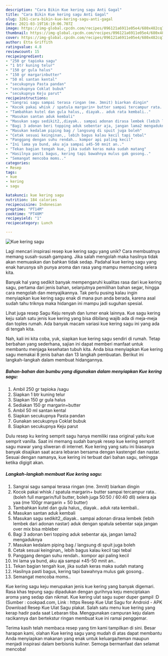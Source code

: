 ```yaml
---
description: "Cara Bikin Kue kering sagu Anti Gagal"
title: "Cara Bikin Kue kering sagu Anti Gagal"
slug: 3261-cara-bikin-kue-kering-sagu-anti-gagal
date: 2021-03-19T16:19:06.707Z
image: https://img-global.cpcdn.com/recipes/096121a6911e05e4/680x482cq70/kue-kering-sagu-foto-resep-utama.jpg
thumbnail: https://img-global.cpcdn.com/recipes/096121a6911e05e4/680x482cq70/kue-kering-sagu-foto-resep-utama.jpg
cover: https://img-global.cpcdn.com/recipes/096121a6911e05e4/680x482cq70/kue-kering-sagu-foto-resep-utama.jpg
author: Etta Griffith
ratingvalue: 4.8
reviewcount: 15
recipeingredient:
- "250 gr tapioka sagu"
- "1 btr kuning telur"
- "150 gr gula halus"
- "150 gr margarinbutter"
- "50 ml santan kental"
- "secukupnya Pasta pandan"
- "secukupnya Coklat bubuk"
- "secukupnya Keju parut"
recipeinstructions:
- "Sangrai sagu sampai terasa ringan (me. 3mnit) biarkan dingin"
- "Kocok pakai whisk / spatula margarin+ butter sampai tercampur rata.. (boleh full margarin/full butter, boleh juga 50:50 / 60:40 dll) selera aja yaa (me 100gr margarin + 50 butter)"
- "Tambahkan kutel dan gula halus,, diayak.. aduk rata kembali.."
- "Masukan santan aduk kembali"
- "Masukan sagu sedikit2,,diayak.. sampai adonan dirasa lembek (lebih lembek dari adonan nastar) aduk dengan spatula sebentar saja jangan over mix bisa mbleber"
- "Bagi 3 adonan beri topping aduk sebentar aja, jangan lama2 mengaduknya"
- "Masukan kedalam piping bag / langsung di spuit juga boleh"
- "Cetak sesuai keinginan,, lebih bagus kalau kecil tapi tebal"
- "Panggang dengan suhu rendah.. kompor api paling kecil"
- "Ini lama ya bund, aku aja sampai ±45-50 mnit an.."
- "Tekan bagian tengah kue, jika sudah keras maka sudah matang"
- "Hasilnya pasti bagus, kering tapi bawahnya mulus gak gosong.."
- "Semangat mencoba moms.."
categories:
- Resep
tags:
- kue
- kering
- sagu

katakunci: kue kering sagu 
nutrition: 184 calories
recipecuisine: Indonesian
preptime: "PT14M"
cooktime: "PT40M"
recipeyield: "1"
recipecategory: Lunch

---
```



![Kue kering sagu](https://img-global.cpcdn.com/recipes/096121a6911e05e4/680x482cq70/kue-kering-sagu-foto-resep-utama.jpg)

Lagi mencari inspirasi resep kue kering sagu yang unik? Cara membuatnya memang susah-susah gampang. Jika salah mengolah maka hasilnya tidak akan memuaskan dan bahkan tidak sedap. Padahal kue kering sagu yang enak harusnya sih punya aroma dan rasa yang mampu memancing selera kita.

Banyak hal yang sedikit banyak mempengaruhi kualitas rasa dari kue kering sagu, pertama dari jenis bahan, selanjutnya pemilihan bahan segar, hingga cara mengolah dan menyajikannya. Tak perlu pusing kalau ingin menyiapkan kue kering sagu enak di mana pun anda berada, karena asal sudah tahu triknya maka hidangan ini mampu jadi suguhan spesial.

Lihat juga resep Sagu Keju renyah dan lumer enak lainnya. Kue sagu kering keju salah satu jenis kue kering yang bisa dibilang wajib ada di meja-meja dan toples rumah. Ada banyak macam variasi kue kering sagu ini yang ada di tengah kita.


Nah, kali ini kita coba, yuk, siapkan kue kering sagu sendiri di rumah. Tetap berbahan yang sederhana, sajian ini dapat memberi manfaat untuk membantu menjaga kesehatan tubuh kita. Anda bisa menyiapkan Kue kering sagu memakai 8 jenis bahan dan 13 langkah pembuatan. Berikut ini langkah-langkah dalam membuat hidangannya.

<!--inarticleads1-->

##### Bahan-bahan dan bumbu yang digunakan dalam menyiapkan Kue kering sagu:

1. Ambil 250 gr tapioka /sagu
1. Siapkan 1 btr kuning telur
1. Siapkan 150 gr gula halus
1. Sediakan 150 gr margarin+butter
1. Ambil 50 ml santan kental
1. Siapkan secukupnya Pasta pandan
1. Gunakan secukupnya Coklat bubuk
1. Siapkan secukupnya Keju parut


Dulu resep ku kering semprit sagu hanya memiliki rasa original yaitu kue semprit vanilla. Saat ini memang sudah banyak resep kue kering semprit sagu mawar yang sliweran di internet. Kue kering yang satu ini biasanya banyak disajikan saat acara lebaran bersama dengan kastengel dan nastar. Sesuai dengan namanya, kue kering ini terbuat dari bahan sagu, sehingga ketika digigit akan. 

<!--inarticleads2-->

##### Langkah-langkah membuat Kue kering sagu:

1. Sangrai sagu sampai terasa ringan (me. 3mnit) biarkan dingin
1. Kocok pakai whisk / spatula margarin+ butter sampai tercampur rata.. (boleh full margarin/full butter, boleh juga 50:50 / 60:40 dll) selera aja yaa (me 100gr margarin + 50 butter)
1. Tambahkan kutel dan gula halus,, diayak.. aduk rata kembali..
1. Masukan santan aduk kembali
1. Masukan sagu sedikit2,,diayak.. sampai adonan dirasa lembek (lebih lembek dari adonan nastar) aduk dengan spatula sebentar saja jangan over mix bisa mbleber
1. Bagi 3 adonan beri topping aduk sebentar aja, jangan lama2 mengaduknya
1. Masukan kedalam piping bag / langsung di spuit juga boleh
1. Cetak sesuai keinginan,, lebih bagus kalau kecil tapi tebal
1. Panggang dengan suhu rendah.. kompor api paling kecil
1. Ini lama ya bund, aku aja sampai ±45-50 mnit an..
1. Tekan bagian tengah kue, jika sudah keras maka sudah matang
1. Hasilnya pasti bagus, kering tapi bawahnya mulus gak gosong..
1. Semangat mencoba moms..


Kue kering sagu keju merupakan jenis kue kering yang banyak digemari. Rasa khas tepung sagu dipadukan dengan gurihnya keju menciptakan aroma yang sedap dan nikmat. Kue kering ulat sagu super duper gampil :D (Sumber : cookpad.com, Link : https Resep Kue Ulat Sagu for Android - APK Download Resep Kue Ulat Sagu plakat. Salah satu menu kue kering yang kerap hadir pada saat Lebaran tiba. Menggunakan campuran keju dalam racikannya dan bertekstur ringan membuat kue ini ramai penggemar. 

Terima kasih telah membaca resep yang tim kami tampilkan di sini. Besar harapan kami, olahan Kue kering sagu yang mudah di atas dapat membantu Anda menyiapkan makanan yang enak untuk keluarga/teman maupun menjadi inspirasi dalam berbisnis kuliner. Semoga bermanfaat dan selamat mencoba!
